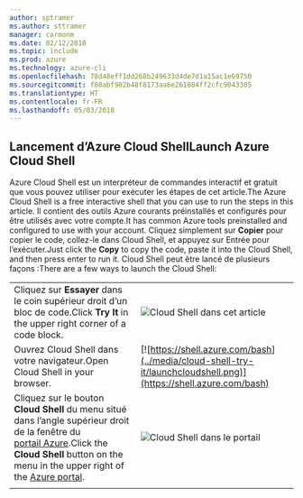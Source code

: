 ```yaml
---
author: sptramer
ms.author: sttramer
manager: carmonm
ms.date: 02/12/2018
ms.topic: include
ms.prod: azure
ms.technology: azure-cli
ms.openlocfilehash: 78d48eff1dd268b249633d4de7d1a15ac1e69750
ms.sourcegitcommit: f08abf902b48f8173aa6e261084ff2cfc9043305
ms.translationtype: HT
ms.contentlocale: fr-FR
ms.lasthandoff: 05/03/2018
---
```

## <a name="launch-azure-cloud-shell"></a><span data-ttu-id="e373d-101">Lancement d’Azure Cloud Shell</span><span class="sxs-lookup"><span data-stu-id="e373d-101">Launch Azure Cloud Shell</span></span>

<span data-ttu-id="e373d-102">Azure Cloud Shell est un interpréteur de commandes interactif et gratuit que vous pouvez utiliser pour exécuter les étapes de cet article.</span><span class="sxs-lookup"><span data-stu-id="e373d-102">The Azure Cloud Shell is a free interactive shell that you can use to run the steps in this article.</span></span> <span data-ttu-id="e373d-103">Il contient des outils Azure courants préinstallés et configurés pour être utilisés avec votre compte.</span><span class="sxs-lookup"><span data-stu-id="e373d-103">It has common Azure tools preinstalled and configured to use with your account.</span></span> <span data-ttu-id="e373d-104">Cliquez simplement sur **Copier** pour copier le code, collez-le dans Cloud Shell, et appuyez sur Entrée pour l’exécuter.</span><span class="sxs-lookup"><span data-stu-id="e373d-104">Just click the **Copy** to copy the code, paste it into the Cloud Shell, and then press enter to run it.</span></span>  <span data-ttu-id="e373d-105">Cloud Shell peut être lancé de plusieurs façons :</span><span class="sxs-lookup"><span data-stu-id="e373d-105">There are a few ways to launch the Cloud Shell:</span></span>

|  |   |
|-----------------------------------------------|---|
| <span data-ttu-id="e373d-106">Cliquez sur **Essayer** dans le coin supérieur droit d’un bloc de code.</span><span class="sxs-lookup"><span data-stu-id="e373d-106">Click **Try It** in the upper right corner of a code block.</span></span> | ![Cloud Shell dans cet article](../media/cloud-shell-try-it/cli-try-it.png) |
| <span data-ttu-id="e373d-108">Ouvrez Cloud Shell dans votre navigateur.</span><span class="sxs-lookup"><span data-stu-id="e373d-108">Open Cloud Shell in your browser.</span></span> | [![https://shell.azure.com/bash](../media/cloud-shell-try-it/launchcloudshell.png)](https://shell.azure.com/bash) |
| <span data-ttu-id="e373d-109">Cliquez sur le bouton **Cloud Shell** du menu situé dans l’angle supérieur droit de la fenêtre du [portail Azure](https://portal.azure.com).</span><span class="sxs-lookup"><span data-stu-id="e373d-109">Click the **Cloud Shell** button on the menu in the upper right of the [Azure portal](https://portal.azure.com).</span></span> |    ![Cloud Shell dans le portail](../media/cloud-shell-try-it/cloud-shell-menu.png) |
|  |  |

